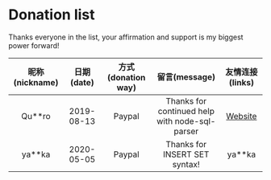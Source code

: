 # Donation list

Thanks everyone in the list, your affirmation and support is my biggest power forward!

|昵称(nickname)|日期(date)|方式(donation way)|留言(message)|友情连接(links)|
|:---:|:---:|:---:|:---:|:---:|
| Qu**ro | 2019-08-13 | Paypal | Thanks for continued help with node-sql-parser | [Website](https://henryneeds.coffee) |
| ya**ka | 2020-05-05 | Paypal | Thanks for INSERT SET syntax! | ya\*\*ka |